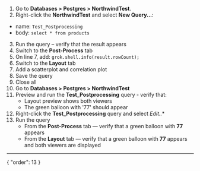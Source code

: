 1. Go to **Databases > Postgres > NorthwindTest**.
2. Right-click the **NorthwindTest** and select **New Query...**:
- name: `Test_Postprocessing`
- body: `select * from products`
3. Run the query – verify that the result appears
4. Switch to the **Post-Process** tab
1. On line 7, add: `grok.shell.info(result.rowCount);`
5. Switch to the **Layout** tab
1. Add a scatterplot and correlation plot
6. Save the query
7. Close all
8. Go to  **Databases > Postgres > NorthwindTest** 
9. Preview and run the **Test_Postprocessing** query - verify that:
     * Layout preview shows both viewers
     * The green balloon with '77' should appear
10. Right-click the **Test_Postprocessing** query and select *Edit..**
1. Run the query 
   * From the **Post-Process** tab — verify that a green balloon with **77** appears
   * From the **Layout** tab — verify that a green balloon with **77** appears and both viewers are displayed

---
{
  "order": 13
}